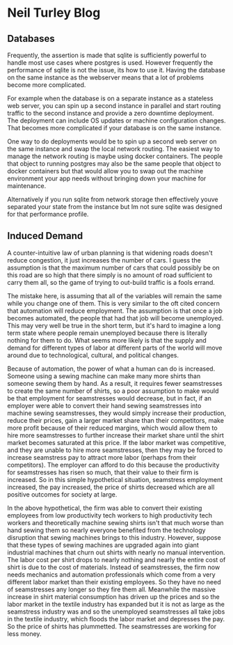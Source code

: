 # Neil Turley Blog

## Databases

Frequently, the assertion is made that sqlite is
sufficiently powerful to handle most use cases
where postgres is used. However frequently
the performance of sqlite is not the issue, its
how to use it. Having the database on the same
instance as the webserver means that a lot of
problems become more complicated.

For example when the database is on a separate
instance as a stateless web server, you can spin
up a second instance in parallel and start routing
traffic to the second instance and provide a
zero downtime deployment. The deployment can
include OS updates or machine configuration
changes. That becomes more complicated if your
database is on the same instance.

One way to do deployments would be to spin up a
second web server on the same instance and swap
the local network routing. The easiest way to
manage the network routing is maybe using docker
containers. The people that object to running
postgres may also be the same people that object
to docker containers but that would allow
you to swap out the machine environment your
app needs without bringing down your machine
for maintenance.

Alternatively if you run sqlite from network
storage then effectively youve separated your
state from the instance but Im not sure sqlite
was designed for that performance profile.

## Induced Demand

A counter-intuitive law of urban
planning is that widening roads doesn't
reduce congestion, it just increases the
number of cars. I guess the assumption
is that the maximum number of cars that
could possibly be on this road are so
high that there simply is no amount of
road sufficient to carry them all, so
the game of trying to out-build traffic
is a fools errand.

The mistake here, is assuming that all of the
variables will remain the same while
you change one of them. This is very similar
to the oft cited concern that automation will reduce
employment. The assumption is that once
a job becomes automated, the people that
had that job will become unemployed. This may very well be true in the short term, but it's hard to imagine a long term state
where people remain unemployed because there is literally nothing for them to do. What seems more likely is that the supply
and demand for different types of labor at different parts of the world will move around due to technological, cultural, and
political changes.

Because of automation, the power of what a human can do is increased. Someone using a sewing machine can make many more shirts
than someone sewing them by hand. As a result, it requires fewer seamstresses to create the same number of shirts, so a poor
assumption to make would be that employment for seamstresses would decrease, but in fact, if an employer were able to convert
their hand sewing seamstresses into machine sewing seamstresses, they would simply increase their production, reduce their prices,
gain a larger market share than their competitors, make more profit because of their reduced margins, which would allow them to
hire more seamstresses to further increase their market share until the shirt market becomes saturated at this price. If the
labor market was competitive, and they are unable to hire more seamstresses, then they may be forced to increase seamstress pay
to attract more labor (perhaps from their competitors). The employer can afford to do this because the productivity for seamstresses
has risen so much, that their value to their firm is increased. So in this simple hypothetical situation, seamstress employment
increased, the pay increased, the price of shirts decreased which are all positive outcomes for society at large.

In the above hypothetical, the firm was able to convert their existing employees from low productivity tech workers to high
productivity tech workers and theoretically machine sewing shirts isn't that much worse than hand sewing them so nearly everyone
benefited from the technology disruption that sewing machines brings to this industry. However, suppose that these types of sewing
machines are upgraded again into giant industrial machines that churn out shirts with nearly no manual intervention. The labor cost
per shirt drops to nearly nothing and nearly the entire cost of shirt is due to the cost of materials. Instead of seamstresses, the
firm now needs mechanics and automation professionals which come from a very different labor market than their existing employees.
So they have no need of seamstresses any longer so they fire them all. Meanwhile the massive increase in shirt material consumption
has driven up the prices and so the labor market in the textile industry has expanded but it is not as large as the seamstress industry was
and so the unemployed seamstresses all take jobs in the textile industry, which floods the labor market and depresses the pay.
So the price of shirts has plummetted. The seamstresses are working for less money.


